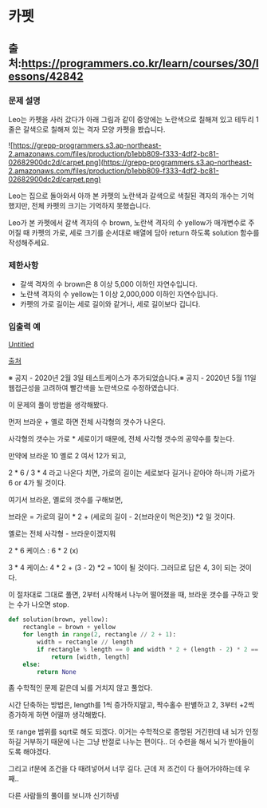 # 카펫
출처:https://programmers.co.kr/learn/courses/30/lessons/42842
---
### **문제 설명**

Leo는 카펫을 사러 갔다가 아래 그림과 같이 중앙에는 노란색으로 칠해져 있고 테두리 1줄은 갈색으로 칠해져 있는 격자 모양 카펫을 봤습니다.

![https://grepp-programmers.s3.ap-northeast-2.amazonaws.com/files/production/b1ebb809-f333-4df2-bc81-02682900dc2d/carpet.png](https://grepp-programmers.s3.ap-northeast-2.amazonaws.com/files/production/b1ebb809-f333-4df2-bc81-02682900dc2d/carpet.png)

Leo는 집으로 돌아와서 아까 본 카펫의 노란색과 갈색으로 색칠된 격자의 개수는 기억했지만, 전체 카펫의 크기는 기억하지 못했습니다.

Leo가 본 카펫에서 갈색 격자의 수 brown, 노란색 격자의 수 yellow가 매개변수로 주어질 때 카펫의 가로, 세로 크기를 순서대로 배열에 담아 return 하도록 solution 함수를 작성해주세요.

### 제한사항

- 갈색 격자의 수 brown은 8 이상 5,000 이하인 자연수입니다.
- 노란색 격자의 수 yellow는 1 이상 2,000,000 이하인 자연수입니다.
- 카펫의 가로 길이는 세로 길이와 같거나, 세로 길이보다 깁니다.

### 입출력 예

[Untitled](https://www.notion.so/5f8d70ecd0f742d59e8201792ae866c8)

[출처](http://hsin.hr/coci/archive/2010_2011/contest4_tasks.pdf)

※ 공지 - 2020년 2월 3일 테스트케이스가 추가되었습니다.※ 공지 - 2020년 5월 11일 웹접근성을 고려하여 빨간색을 노란색으로 수정하였습니다.

이 문제의 풀이 방법을 생각해봤다.

먼저 브라운 + 옐로 하면 전체 사각형의 갯수가 나온다.

사각형의 갯수는 가로 * 세로이기 때문에, 전체 사각형 갯수의 공약수를 찾는다.

만약에 브라운 10 옐로 2 여서 12가 되고,

2 * 6 / 3 * 4 라고 나온다 치면, 가로의 길이는 세로보다 길거나 같아야 하니까 가로가 6 or 4가 될 것이다.

여기서 브라운, 옐로의 갯수를 구해보면,

브라운 = 가로의 길이 * 2 + (세로의 길이 - 2{브라운이 먹은것}) *2 일 것이다.

옐로는 전체 사각형 - 브라운이겠지뭐

2 * 6 케이스 : 6 * 2 (x)

3 * 4 케이스: 4 * 2 + (3 - 2) *2 = 10이 될 것이다. 그러므로 답은 4, 3이 되는 것이다.

이 절차대로 그대로 풀면, 2부터 시작해서 나누어 떨어졌을 때, 브라운 갯수를 구하고 맞는 수가 나오면 stop.

```python
def solution(brown, yellow):
    rectangle = brown + yellow
    for length in range(2, rectangle // 2 + 1):
        width = rectangle // length
        if rectangle % length == 0 and width * 2 + (length - 2) * 2 == brown and width >= length:
            return [width, length]
    else:
        return None
```

좀 수학적인 문제 같은데 뇌를 거치지 않고 풀었다.

시간 단축하는 방법은, length를 1씩 증가하지말고, 짝수홀수 판별하고 2, 3부터 +2씩 증가하게 하면 어떨까 생각해봤다.

또 range 범위를 sqrt로 해도 되겠다. 이거는 수학적으로 증명된 거긴한데 내 뇌가 인정하길 거부하기 때문에 나는 그냥 반절로 나누는 편이다.. 더 수련을 해서 뇌가 받아들이도록 해야겠다.

그리고 if문에 조건을 다 때려넣어서 너무 길다. 근데 저 조건이 다 들어가야하는데 우째..

다른 사람들의 풀이를 보니까 신기하넹
